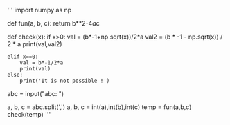 '''
import numpy as np


def fun(a, b, c):
    return b**2-4*a*c


def check(x):
    if x>0:
        val = (b*-1+np.sqrt(x))/2*a
        val2 = (b * -1 - np.sqrt(x)) / 2 * a
        print(val,val2)

    elif x==0:
        val = b*-1/2*a
        print(val)
    else:
        print('It is not possible !')



abc = input("abc: ")

a, b, c = abc.split(',')
a, b, c = int(a),int(b),int(c)
temp = fun(a,b,c)
check(temp)
'''
